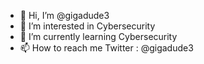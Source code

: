 - 👋 Hi, I’m @gigadude3
- 👀 I’m interested in Cybersecurity
- 🌱 I’m currently learning Cybersecurity
- 📫 How to reach me Twitter : @gigadude3

<!---
gigadude3/gigadude3 is a ✨ special ✨ repository because its `README.md` (this file) appears on your GitHub profile.
You can click the Preview link to take a look at your changes.
--->
